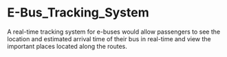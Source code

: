 # E-Bus_Tracking_System
A real-time tracking system for e-buses would allow passengers to see the location and estimated arrival time of their bus in real-time and view the important places located along the routes.

